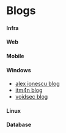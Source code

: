 # Blogs

#### Infra

#### Web

#### Mobile

#### Windows

- [alex ionescu blog](https://www.alex-ionescu.com/)
- [itm4n blog](https://itm4n.github.io/)
- [voidsec blog](https://voidsec.com/)

#### Linux

#### Database
